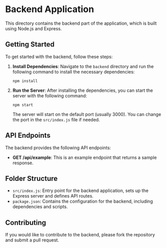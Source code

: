 # Backend Application

This directory contains the backend part of the application, which is built using Node.js and Express.

## Getting Started

To get started with the backend, follow these steps:

1. **Install Dependencies**: Navigate to the `backend` directory and run the following command to install the necessary dependencies:

   ```
   npm install
   ```

2. **Run the Server**: After installing the dependencies, you can start the server with the following command:

   ```
   npm start
   ```

   The server will start on the default port (usually 3000). You can change the port in the `src/index.js` file if needed.

## API Endpoints

The backend provides the following API endpoints:

- **GET /api/example**: This is an example endpoint that returns a sample response.

## Folder Structure

- `src/index.js`: Entry point for the backend application, sets up the Express server and defines API routes.
- `package.json`: Contains the configuration for the backend, including dependencies and scripts.

## Contributing

If you would like to contribute to the backend, please fork the repository and submit a pull request.